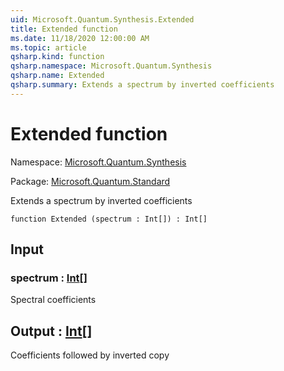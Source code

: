 ```yaml
---
uid: Microsoft.Quantum.Synthesis.Extended
title: Extended function
ms.date: 11/18/2020 12:00:00 AM
ms.topic: article
qsharp.kind: function
qsharp.namespace: Microsoft.Quantum.Synthesis
qsharp.name: Extended
qsharp.summary: Extends a spectrum by inverted coefficients
---
```


# Extended function

Namespace: [Microsoft.Quantum.Synthesis](xref:Microsoft.Quantum.Synthesis)

Package: [Microsoft.Quantum.Standard](https://nuget.org/packages/Microsoft.Quantum.Standard)


Extends a spectrum by inverted coefficients

```qsharp
function Extended (spectrum : Int[]) : Int[]
```


## Input

### spectrum : [Int](xref:microsoft.quantum.lang-ref.int)[]

Spectral coefficients



## Output : [Int](xref:microsoft.quantum.lang-ref.int)[]

Coefficients followed by inverted copy